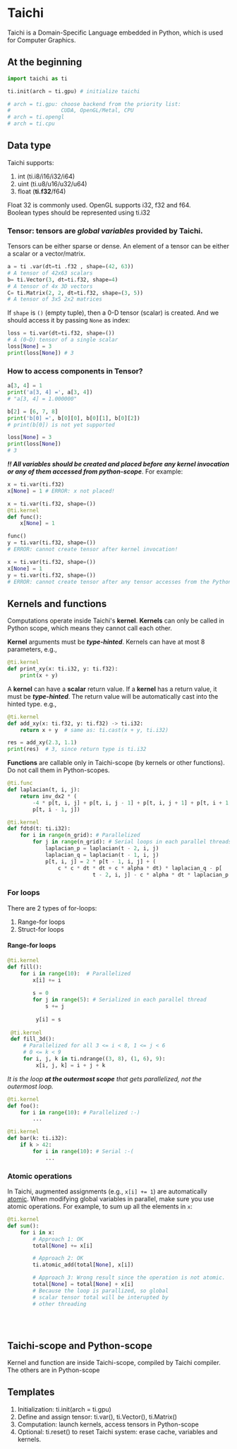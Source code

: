# Taichi

Taichi is a Domain-Specific Language embedded in Python, which is used for Computer Graphics. 

## At the beginning

```python
import taichi as ti

ti.init(arch = ti.gpu) # initialize taichi

# arch = ti.gpu: choose backend from the priority list:
#                CUDA, OpenGL/Metal, CPU
# arch = ti.opengl
# arch = ti.cpu
```

## Data type

Taichi supports:  
1. int \(ti.i8/i16/i32/i64\)  
2. uint \(ti.u8/u16/u32/u64\)  
3. float \(**ti.f32**/f64\)  
  
Float 32 is commonly used. OpenGL supports i32, f32 and f64.  
Boolean types should be represented using ti.i32

### Tensor: tensors are _global variables_ provided by Taichi. 

Tensors can be either sparse or dense. An element of a tensor can be either a scalar or a vector/matrix.

```python
a = ti .var(dt=ti .f32 , shape=(42, 63)) 
# A tensor of 42x63 scalars 
b= ti.Vector(3, dt=ti.f32, shape=4) 
# A tensor of 4x 3D vectors 
C= ti.Matrix(2, 2, dt=ti.f32, shape=(3, 5))
# A tensor of 3x5 2x2 matrices
```

If `shape` is `()` \(empty tuple\), then a 0-D tensor \(scalar\) is created. And we should access it by passing `None` as index:

```python
loss = ti.var(dt=ti.f32, shape=()) 
# A (0−D) tensor of a single scalar
loss[None] = 3 
print(loss[None]) # 3
```

### How to access components in Tensor?

```python
a[3, 4] = 1
print('a[3, 4] =', a[3, 4])
# "a[3, 4] = 1.000000"

b[2] = [6, 7, 8]
print('b[0] =', b[0][0], b[0][1], b[0][2])
# print(b[0]) is not yet supported

loss[None] = 3
print(loss[None]) 
# 3
```

_**!! All variables should be created and placed before any kernel invocation or any of them accessed from python-scope**_. For example:

```python
x = ti.var(ti.f32)
x[None] = 1 # ERROR: x not placed!
```

```python
x = ti.var(ti.f32, shape=())
@ti.kernel
def func():
    x[None] = 1

func()
y = ti.var(ti.f32, shape=())
# ERROR: cannot create tensor after kernel invocation!
```

```python
x = ti.var(ti.f32, shape=())
x[None] = 1
y = ti.var(ti.f32, shape=())
# ERROR: cannot create tensor after any tensor accesses from the Python-scope!
```

## Kernels and functions

Computations operate inside Taichi's **kernel**. **Kernels** can only be called in Python scope, which means they cannot call each other.

**Kernel** arguments must be _**type-hinted**_. Kernels can have at most 8 parameters, e.g.,

```python
@ti.kernel
def print_xy(x: ti.i32, y: ti.f32):
    print(x + y)
```

A **kernel** can have a **scalar** return value. If a **kernel** has a return value, it must be _**type-hinted**_. The return value will be automatically cast into the hinted type. e.g.,

```python
@ti.kernel
def add_xy(x: ti.f32, y: ti.f32) -> ti.i32:
    return x + y  # same as: ti.cast(x + y, ti.i32)

res = add_xy(2.3, 1.1)
print(res)  # 3, since return type is ti.i32
```

**Functions** are callable only in Taichi-scope \(by kernels or other functions\). Do not call them in Python-scopes.

```python
@ti.func
def laplacian(t, i, j):
    return inv_dx2 * (
        -4 * p[t, i, j] + p[t, i, j - 1] + p[t, i, j + 1] + p[t, i + 1, j] +
        p[t, i - 1, j])

@ti.kernel
def fdtd(t: ti.i32):
    for i in range(n_grid): # Parallelized
        for j in range(n_grid): # Serial loops in each parallel threads
            laplacian_p = laplacian(t - 2, i, j)
            laplacian_q = laplacian(t - 1, i, j)
            p[t, i, j] = 2 * p[t - 1, i, j] + (
                c * c * dt * dt + c * alpha * dt) * laplacian_q - p[
                           t - 2, i, j] - c * alpha * dt * laplacian_p
```

### For loops

There are 2 types of for-loops:  
1. Range-for loops  
2. Struct-for loops

#### Range-for loops

```python
@ti.kernel
def fill():
    for i in range(10):  # Parallelized
        x[i] += i
        
        s = 0
        for j in range(5): # Serialized in each parallel thread
            s += j
            
         y[i] = s 
 
 @ti.kernel
 def fill_3d():
     # Parallelized for all 3 <= i < 8, 1 <= j < 6
     # 0 <= k < 9
     for i, j, k in ti.ndrange((3, 8), (1, 6), 9):
         x[i, j, k] = i + j + k
```

_It is the loop **at the outermost scope** that gets parallelized, not the outermost loop._

```python
@ti.kernel
def foo():
    for i in range(10): # Parallelized :-)
        ...

@ti.kernel
def bar(k: ti.i32):
    if k > 42:
        for i in range(10): # Serial :-(
            ...
```

### Atomic operations

In Taichi, augmented assignments \(e.g., `x[i] += 1`\) are automatically [atomic](https://en.wikipedia.org/wiki/Fetch-and-add).  When modifying global variables in parallel, make sure you use atomic operations. For example, to sum up all the elements in `x`:

```python
@ti.kernel
def sum():
    for i in x:
        # Approach 1: OK
        total[None] += x[i]

        # Approach 2: OK
        ti.atomic_add(total[None], x[i])

        # Approach 3: Wrong result since the operation is not atomic.
        total[None] = total[None] + x[i]
        # Because the loop is parallized, so global 
        # scalar tensor total will be interupted by
        # other threading  
        
        
        
```

## Taichi-scope and Python-scope

Kernel and function are inside Taichi-scope, compiled by Taichi compiler.  
The others are in Python-scope

## Templates

1. Initialization: ti.init\(arch = ti.gpu\)
2. Define and assign tensor: ti.var\(\), ti.Vector\(\), ti.Matrix\(\)
3. Computation: launch kernels, access tensors in Python-scope
4. Optional: ti.reset\(\) to reset Taichi system: erase cache, variables and kernels.

##  

